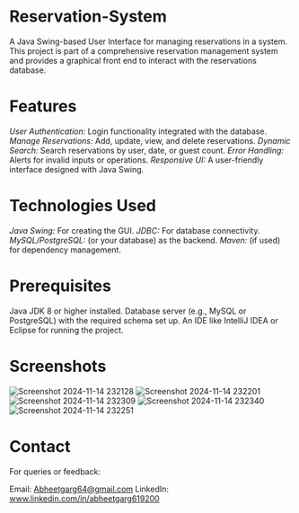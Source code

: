 # Reservation-System
A Java Swing-based User Interface for managing reservations in a system. This project is part of a comprehensive reservation management system and provides a graphical front end to interact with the reservations database.

# Features
_User Authentication:_ Login functionality integrated with the database.
_Manage Reservations:_ Add, update, view, and delete reservations.
_Dynamic Search:_ Search reservations by user, date, or guest count.
_Error Handling:_ Alerts for invalid inputs or operations.
_Responsive UI:_ A user-friendly interface designed with Java Swing.


# Technologies Used

_Java Swing:_ For creating the GUI.
_JDBC:_ For database connectivity.
_MySQL/PostgreSQL:_ (or your database) as the backend.
_Maven:_ (if used) for dependency management.

# Prerequisites
Java JDK 8 or higher installed.
Database server (e.g., MySQL or PostgreSQL) with the required schema set up.
An IDE like IntelliJ IDEA or Eclipse for running the project.

# Screenshots
![Screenshot 2024-11-14 232128](https://github.com/user-attachments/assets/3d3e1940-9293-4054-a4ea-c627282d7e67)
![Screenshot 2024-11-14 232201](https://github.com/user-attachments/assets/a130db57-8fbc-4a01-8ad1-12df1b3b1450)
![Screenshot 2024-11-14 232309](https://github.com/user-attachments/assets/73be6621-a3fb-4ff6-b73e-85e56a2247e2)
![Screenshot 2024-11-14 232340](https://github.com/user-attachments/assets/3748f501-722b-4b62-a2d8-9744d5b5baa8)
![Screenshot 2024-11-14 232251](https://github.com/user-attachments/assets/6fdb568c-6358-4d55-96d7-84bf2620da9c)

# Contact
For queries or feedback:

Email: Abheetgarg64@gmail.com
LinkedIn: www.linkedin.com/in/abheetgarg619200


